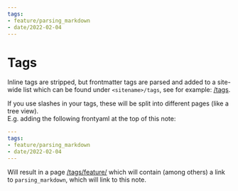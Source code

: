 ```yaml
---
tags:
- feature/parsing_markdown
- date/2022-02-04
---
```

   
# Tags   
Inline tags are stripped, but frontmatter tags are parsed and added to a site-wide list which can be found under `<sitename>/tags`, see for example: [/tags](/tags).   
   
If you use slashes in your tags, these will be split into different pages (like a tree view).   
E.g. adding the following frontyaml at the top of this note:   
   
``` yaml
---
tags:
- feature/parsing_markdown
- date/2022-02-04
---
```
   
   
Will result in a page [/tags/feature/](/tags/feature/) which will contain (among others) a link to  `parsing_markdown`, which will link to this note.